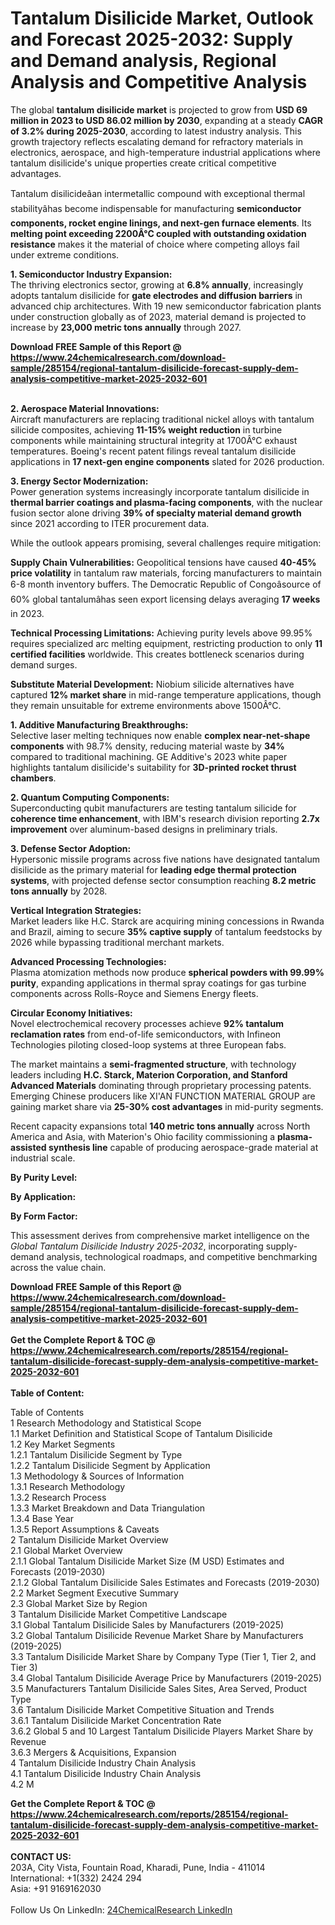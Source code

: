 <h1>Tantalum Disilicide Market, Outlook and Forecast 2025-2032: Supply and Demand analysis, Regional Analysis and Competitive Analysis</h1><p>The global <strong>tantalum disilicide market</strong> is projected to grow from <strong>USD 69 million in 2023 to USD 86.02 million by 2030</strong>, expanding at a steady <strong>CAGR of 3.2% during 2025-2030</strong>, according to latest industry analysis. This growth trajectory reflects escalating demand for refractory materials in electronics, aerospace, and high-temperature industrial applications where tantalum disilicide's unique properties create critical competitive advantages.</p><p>Tantalum disilicideâan intermetallic compound with exceptional thermal stabilityâhas become indispensable for manufacturing <strong>semiconductor components, rocket engine linings, and next-gen furnace elements</strong>. Its <strong>melting point exceeding 2200Â°C coupled with outstanding oxidation resistance</strong> makes it the material of choice where competing alloys fail under extreme conditions.</p><p><strong>1. Semiconductor Industry Expansion:</strong><br>
The thriving electronics sector, growing at <strong>6.8% annually</strong>, increasingly adopts tantalum disilicide for <strong>gate electrodes and diffusion barriers</strong> in advanced chip architectures. With 19 new semiconductor fabrication plants under construction globally as of 2023, material demand is projected to increase by <strong>23,000 metric tons annually</strong> through 2027.</p><div><b>Download FREE Sample of this Report @ 
            <a href="https://www.24chemicalresearch.com/download-sample/285154/regional-tantalum-disilicide-forecast-supply-dem-analysis-competitive-market-2025-2032-601">
            https://www.24chemicalresearch.com/download-sample/285154/regional-tantalum-disilicide-forecast-supply-dem-analysis-competitive-market-2025-2032-601</a></b></div><br><p><strong>2. Aerospace Material Innovations:</strong><br>
Aircraft manufacturers are replacing traditional nickel alloys with tantalum silicide composites, achieving <strong>11-15% weight reduction</strong> in turbine components while maintaining structural integrity at 1700Â°C exhaust temperatures. Boeing's recent patent filings reveal tantalum disilicide applications in <strong>17 next-gen engine components</strong> slated for 2026 production.</p><p><strong>3. Energy Sector Modernization:</strong><br>
Power generation systems increasingly incorporate tantalum disilicide in <strong>thermal barrier coatings and plasma-facing components</strong>, with the nuclear fusion sector alone driving <strong>39% of specialty material demand growth</strong> since 2021 according to ITER procurement data.</p><p>While the outlook appears promising, several challenges require mitigation:</p><p><strong>Supply Chain Vulnerabilities:</strong> Geopolitical tensions have caused <strong>40-45% price volatility</strong> in tantalum raw materials, forcing manufacturers to maintain 6-8 month inventory buffers. The Democratic Republic of Congoâsource of 60% global tantalumâhas seen export licensing delays averaging <strong>17 weeks</strong> in 2023.</p><p><strong>Technical Processing Limitations:</strong> Achieving purity levels above 99.95% requires specialized arc melting equipment, restricting production to only <strong>11 certified facilities</strong> worldwide. This creates bottleneck scenarios during demand surges.</p><p><strong>Substitute Material Development:</strong> Niobium silicide alternatives have captured <strong>12% market share</strong> in mid-range temperature applications, though they remain unsuitable for extreme environments above 1500Â°C.</p><p><strong>1. Additive Manufacturing Breakthroughs:</strong><br>
Selective laser melting techniques now enable <strong>complex near-net-shape components</strong> with 98.7% density, reducing material waste by <strong>34%</strong> compared to traditional machining. GE Additive's 2023 white paper highlights tantalum disilicide's suitability for <strong>3D-printed rocket thrust chambers</strong>.</p><p><strong>2. Quantum Computing Components:</strong><br>
Superconducting qubit manufacturers are testing tantalum silicide for <strong>coherence time enhancement</strong>, with IBM's research division reporting <strong>2.7x improvement</strong> over aluminum-based designs in preliminary trials.</p><p><strong>3. Defense Sector Adoption:</strong><br>
Hypersonic missile programs across five nations have designated tantalum disilicide as the primary material for <strong>leading edge thermal protection systems</strong>, with projected defense sector consumption reaching <strong>8.2 metric tons annually</strong> by 2028.</p><p><strong>Vertical Integration Strategies:</strong> <br>
    Market leaders like H.C. Starck are acquiring mining concessions in Rwanda and Brazil, aiming to secure <strong>35% captive supply</strong> of tantalum feedstocks by 2026 while bypassing traditional merchant markets.</p><p><strong>Advanced Processing Technologies:</strong><br>
    Plasma atomization methods now produce <strong>spherical powders with 99.99% purity</strong>, expanding applications in thermal spray coatings for gas turbine components across Rolls-Royce and Siemens Energy fleets.</p><p><strong>Circular Economy Initiatives:</strong><br>
    Novel electrochemical recovery processes achieve <strong>92% tantalum reclamation rates</strong> from end-of-life semiconductors, with Infineon Technologies piloting closed-loop systems at three European fabs.</p><p>The market maintains a <strong>semi-fragmented structure</strong>, with technology leaders including <strong>H.C. Starck, Materion Corporation, and Stanford Advanced Materials</strong> dominating through proprietary processing patents. Emerging Chinese producers like XI'AN FUNCTION MATERIAL GROUP are gaining market share via <strong>25-30% cost advantages</strong> in mid-purity segments.</p><p>Recent capacity expansions total <strong>140 metric tons annually</strong> across North America and Asia, with Materion's Ohio facility commissioning a <strong>plasma-assisted synthesis line</strong> capable of producing aerospace-grade material at industrial scale.</p><p><strong>By Purity Level:</strong></p><p><strong>By Application:</strong></p><p><strong>By Form Factor:</strong></p><p>This assessment derives from comprehensive market intelligence on the <em>Global Tantalum Disilicide Industry 2025-2032</em>, incorporating supply-demand analysis, technological roadmaps, and competitive benchmarking across the value chain.</p><div><b>Download FREE Sample of this Report @ 
            <a href="https://www.24chemicalresearch.com/download-sample/285154/regional-tantalum-disilicide-forecast-supply-dem-analysis-competitive-market-2025-2032-601">
            https://www.24chemicalresearch.com/download-sample/285154/regional-tantalum-disilicide-forecast-supply-dem-analysis-competitive-market-2025-2032-601</a></b></div><br><div><b>Get the Complete Report & TOC @ 
            <a href="https://www.24chemicalresearch.com/reports/285154/regional-tantalum-disilicide-forecast-supply-dem-analysis-competitive-market-2025-2032-601">
            https://www.24chemicalresearch.com/reports/285154/regional-tantalum-disilicide-forecast-supply-dem-analysis-competitive-market-2025-2032-601</a></b></div><br>
            <b>Table of Content:</b><p>Table of Contents<br />
1 Research Methodology and Statistical Scope<br />
1.1 Market Definition and Statistical Scope of Tantalum Disilicide<br />
1.2 Key Market Segments<br />
1.2.1 Tantalum Disilicide Segment by Type<br />
1.2.2 Tantalum Disilicide Segment by Application<br />
1.3 Methodology & Sources of Information<br />
1.3.1 Research Methodology<br />
1.3.2 Research Process<br />
1.3.3 Market Breakdown and Data Triangulation<br />
1.3.4 Base Year<br />
1.3.5 Report Assumptions & Caveats<br />
2 Tantalum Disilicide Market Overview<br />
2.1 Global Market Overview<br />
2.1.1 Global Tantalum Disilicide Market Size (M USD) Estimates and Forecasts (2019-2030)<br />
2.1.2 Global Tantalum Disilicide Sales Estimates and Forecasts (2019-2030)<br />
2.2 Market Segment Executive Summary<br />
2.3 Global Market Size by Region<br />
3 Tantalum Disilicide Market Competitive Landscape<br />
3.1 Global Tantalum Disilicide Sales by Manufacturers (2019-2025)<br />
3.2 Global Tantalum Disilicide Revenue Market Share by Manufacturers (2019-2025)<br />
3.3 Tantalum Disilicide Market Share by Company Type (Tier 1, Tier 2, and Tier 3)<br />
3.4 Global Tantalum Disilicide Average Price by Manufacturers (2019-2025)<br />
3.5 Manufacturers Tantalum Disilicide Sales Sites, Area Served, Product Type<br />
3.6 Tantalum Disilicide Market Competitive Situation and Trends<br />
3.6.1 Tantalum Disilicide Market Concentration Rate<br />
3.6.2 Global 5 and 10 Largest Tantalum Disilicide Players Market Share by Revenue<br />
3.6.3 Mergers & Acquisitions, Expansion<br />
4 Tantalum Disilicide Industry Chain Analysis<br />
4.1 Tantalum Disilicide Industry Chain Analysis<br />
4.2 M</p><div><b>Get the Complete Report & TOC @ 
            <a href="https://www.24chemicalresearch.com/reports/285154/regional-tantalum-disilicide-forecast-supply-dem-analysis-competitive-market-2025-2032-601">
            https://www.24chemicalresearch.com/reports/285154/regional-tantalum-disilicide-forecast-supply-dem-analysis-competitive-market-2025-2032-601</a></b></div><br><b>CONTACT US:</b><br>
            203A, City Vista, Fountain Road, Kharadi, Pune, India - 411014<br>
            International: +1(332) 2424 294<br>
            Asia: +91 9169162030 <br><br>
            Follow Us On LinkedIn: <a href="https://www.linkedin.com/company/24chemicalresearch/">24ChemicalResearch LinkedIn</a>